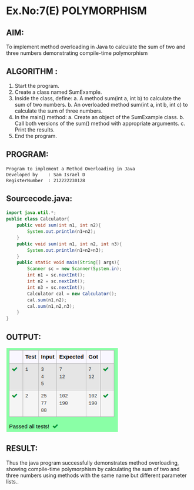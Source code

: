 # Ex.No:7(E)  POLYMORPHISM

## AIM:
To implement method overloading in Java to calculate the sum of two and three numbers demonstrating compile-time polymorphism
## ALGORITHM :
1.	Start the program.
2.	Create a class named SumExample.
3.	Inside the class, define:
     a.	A method sum(int a, int b) to calculate the sum of two numbers.
     b.	An overloaded method sum(int a, int b, int c) to calculate the sum of three numbers.
4.	In the main() method:
      a.	Create an object of the SumExample class.
      b.	Call both versions of the sum() method with appropriate arguments.
      c.	Print the results.
5.	End the program.



## PROGRAM:
 ```
Program to implement a Method Overloading in Java
Developed by    : Sam Israel D 
RegisterNumber  : 212222230128 
```

## Sourcecode.java:

```java
import java.util.*;
public class Calculator{
    public void sum(int n1, int n2){
        System.out.println(n1+n2);
    }
    public void sum(int n1, int n2, int n3){
        System.out.println(n1+n2+n3);
    }
    public static void main(String[] args){
        Scanner sc = new Scanner(System.in);
        int n1 = sc.nextInt();
        int n2 = sc.nextInt();
        int n3 = sc.nextInt();
        Calculator cal = new Calculator();
        cal.sum(n1,n2);
        cal.sum(n1,n2,n3);
    }
}
```






## OUTPUT:

![alt text](image.png)


## RESULT:

Thus the  java program successfully demonstrates method overloading, showing compile-time polymorphism by calculating the sum of two and three numbers using methods with the same name but different parameter lists..


